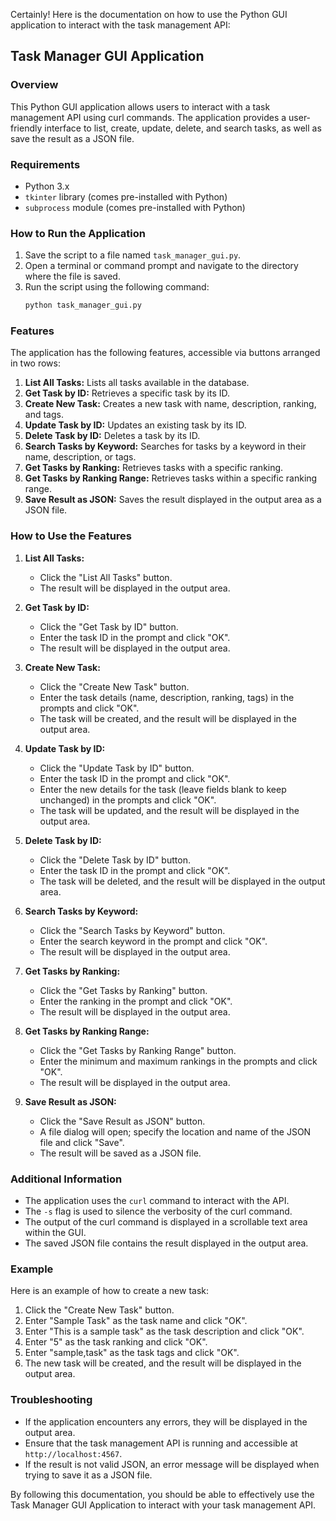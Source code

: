 Certainly! Here is the documentation on how to use the Python GUI application to interact with the task management API:

## Task Manager GUI Application

### Overview

This Python GUI application allows users to interact with a task management API using curl commands. The application provides a user-friendly interface to list, create, update, delete, and search tasks, as well as save the result as a JSON file.

### Requirements

- Python 3.x
- `tkinter` library (comes pre-installed with Python)
- `subprocess` module (comes pre-installed with Python)

### How to Run the Application

1. Save the script to a file named `task_manager_gui.py`.
2. Open a terminal or command prompt and navigate to the directory where the file is saved.
3. Run the script using the following command:
   ```sh
   python task_manager_gui.py
   ```

### Features

The application has the following features, accessible via buttons arranged in two rows:

1. **List All Tasks:** Lists all tasks available in the database.
2. **Get Task by ID:** Retrieves a specific task by its ID.
3. **Create New Task:** Creates a new task with name, description, ranking, and tags.
4. **Update Task by ID:** Updates an existing task by its ID.
5. **Delete Task by ID:** Deletes a task by its ID.
6. **Search Tasks by Keyword:** Searches for tasks by a keyword in their name, description, or tags.
7. **Get Tasks by Ranking:** Retrieves tasks with a specific ranking.
8. **Get Tasks by Ranking Range:** Retrieves tasks within a specific ranking range.
9. **Save Result as JSON:** Saves the result displayed in the output area as a JSON file.

### How to Use the Features

1. **List All Tasks:**
   - Click the "List All Tasks" button.
   - The result will be displayed in the output area.

2. **Get Task by ID:**
   - Click the "Get Task by ID" button.
   - Enter the task ID in the prompt and click "OK".
   - The result will be displayed in the output area.

3. **Create New Task:**
   - Click the "Create New Task" button.
   - Enter the task details (name, description, ranking, tags) in the prompts and click "OK".
   - The task will be created, and the result will be displayed in the output area.

4. **Update Task by ID:**
   - Click the "Update Task by ID" button.
   - Enter the task ID in the prompt and click "OK".
   - Enter the new details for the task (leave fields blank to keep unchanged) in the prompts and click "OK".
   - The task will be updated, and the result will be displayed in the output area.

5. **Delete Task by ID:**
   - Click the "Delete Task by ID" button.
   - Enter the task ID in the prompt and click "OK".
   - The task will be deleted, and the result will be displayed in the output area.

6. **Search Tasks by Keyword:**
   - Click the "Search Tasks by Keyword" button.
   - Enter the search keyword in the prompt and click "OK".
   - The result will be displayed in the output area.

7. **Get Tasks by Ranking:**
   - Click the "Get Tasks by Ranking" button.
   - Enter the ranking in the prompt and click "OK".
   - The result will be displayed in the output area.

8. **Get Tasks by Ranking Range:**
   - Click the "Get Tasks by Ranking Range" button.
   - Enter the minimum and maximum rankings in the prompts and click "OK".
   - The result will be displayed in the output area.

9. **Save Result as JSON:**
   - Click the "Save Result as JSON" button.
   - A file dialog will open; specify the location and name of the JSON file and click "Save".
   - The result will be saved as a JSON file.

### Additional Information

- The application uses the `curl` command to interact with the API.
- The `-s` flag is used to silence the verbosity of the curl command.
- The output of the curl command is displayed in a scrollable text area within the GUI.
- The saved JSON file contains the result displayed in the output area.

### Example

Here is an example of how to create a new task:

1. Click the "Create New Task" button.
2. Enter "Sample Task" as the task name and click "OK".
3. Enter "This is a sample task" as the task description and click "OK".
4. Enter "5" as the task ranking and click "OK".
5. Enter "sample,task" as the task tags and click "OK".
6. The new task will be created, and the result will be displayed in the output area.

### Troubleshooting

- If the application encounters any errors, they will be displayed in the output area.
- Ensure that the task management API is running and accessible at `http://localhost:4567`.
- If the result is not valid JSON, an error message will be displayed when trying to save it as a JSON file.

By following this documentation, you should be able to effectively use the Task Manager GUI Application to interact with your task management API.